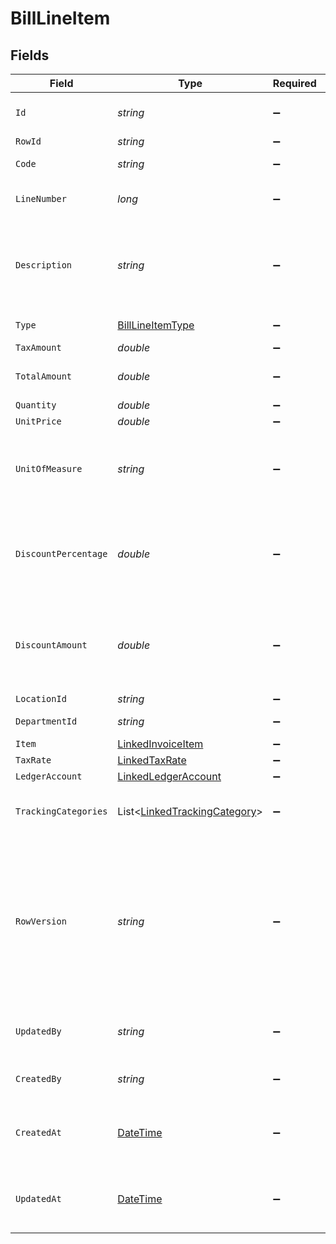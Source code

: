# BillLineItem


## Fields

| Field                                                                                                                                      | Type                                                                                                                                       | Required                                                                                                                                   | Description                                                                                                                                | Example                                                                                                                                    |
| ------------------------------------------------------------------------------------------------------------------------------------------ | ------------------------------------------------------------------------------------------------------------------------------------------ | ------------------------------------------------------------------------------------------------------------------------------------------ | ------------------------------------------------------------------------------------------------------------------------------------------ | ------------------------------------------------------------------------------------------------------------------------------------------ |
| `Id`                                                                                                                                       | *string*                                                                                                                                   | :heavy_minus_sign:                                                                                                                         | A unique identifier for an object.                                                                                                         | 12345                                                                                                                                      |
| `RowId`                                                                                                                                    | *string*                                                                                                                                   | :heavy_minus_sign:                                                                                                                         | Row ID                                                                                                                                     | 12345                                                                                                                                      |
| `Code`                                                                                                                                     | *string*                                                                                                                                   | :heavy_minus_sign:                                                                                                                         | User defined item code                                                                                                                     | 120-C                                                                                                                                      |
| `LineNumber`                                                                                                                               | *long*                                                                                                                                     | :heavy_minus_sign:                                                                                                                         | Line number in the invoice                                                                                                                 | 1                                                                                                                                          |
| `Description`                                                                                                                              | *string*                                                                                                                                   | :heavy_minus_sign:                                                                                                                         | User defined description                                                                                                                   | Model Y is a fully electric, mid-size SUV, with seating for up to seven, dual motor AWD and unparalleled protection.                       |
| `Type`                                                                                                                                     | [BillLineItemType](../../Models/Components/BillLineItemType.md)                                                                            | :heavy_minus_sign:                                                                                                                         | Bill Line Item type                                                                                                                        | expense_account                                                                                                                            |
| `TaxAmount`                                                                                                                                | *double*                                                                                                                                   | :heavy_minus_sign:                                                                                                                         | Tax amount                                                                                                                                 | 27500                                                                                                                                      |
| `TotalAmount`                                                                                                                              | *double*                                                                                                                                   | :heavy_minus_sign:                                                                                                                         | Total amount of the line item                                                                                                              | 27500                                                                                                                                      |
| `Quantity`                                                                                                                                 | *double*                                                                                                                                   | :heavy_minus_sign:                                                                                                                         | N/A                                                                                                                                        | 1                                                                                                                                          |
| `UnitPrice`                                                                                                                                | *double*                                                                                                                                   | :heavy_minus_sign:                                                                                                                         | N/A                                                                                                                                        | 27500.5                                                                                                                                    |
| `UnitOfMeasure`                                                                                                                            | *string*                                                                                                                                   | :heavy_minus_sign:                                                                                                                         | Description of the unit type the item is sold as, ie: kg, hour.                                                                            | pc.                                                                                                                                        |
| `DiscountPercentage`                                                                                                                       | *double*                                                                                                                                   | :heavy_minus_sign:                                                                                                                         | Discount percentage applied to the line item when supported downstream.                                                                    | 0.01                                                                                                                                       |
| `DiscountAmount`                                                                                                                           | *double*                                                                                                                                   | :heavy_minus_sign:                                                                                                                         | Discount amount applied to the line item when supported downstream.                                                                        | 19.99                                                                                                                                      |
| `LocationId`                                                                                                                               | *string*                                                                                                                                   | :heavy_minus_sign:                                                                                                                         | Location id                                                                                                                                | 1234                                                                                                                                       |
| `DepartmentId`                                                                                                                             | *string*                                                                                                                                   | :heavy_minus_sign:                                                                                                                         | Department id                                                                                                                              | 1234                                                                                                                                       |
| `Item`                                                                                                                                     | [LinkedInvoiceItem](../../Models/Components/LinkedInvoiceItem.md)                                                                          | :heavy_minus_sign:                                                                                                                         | N/A                                                                                                                                        |                                                                                                                                            |
| `TaxRate`                                                                                                                                  | [LinkedTaxRate](../../Models/Components/LinkedTaxRate.md)                                                                                  | :heavy_minus_sign:                                                                                                                         | N/A                                                                                                                                        |                                                                                                                                            |
| `LedgerAccount`                                                                                                                            | [LinkedLedgerAccount](../../Models/Components/LinkedLedgerAccount.md)                                                                      | :heavy_minus_sign:                                                                                                                         | N/A                                                                                                                                        |                                                                                                                                            |
| `TrackingCategories`                                                                                                                       | List<[LinkedTrackingCategory](../../Models/Components/LinkedTrackingCategory.md)>                                                          | :heavy_minus_sign:                                                                                                                         | A list of linked tracking categories.                                                                                                      |                                                                                                                                            |
| `RowVersion`                                                                                                                               | *string*                                                                                                                                   | :heavy_minus_sign:                                                                                                                         | A binary value used to detect updates to a object and prevent data conflicts. It is incremented each time an update is made to the object. | 1-12345                                                                                                                                    |
| `UpdatedBy`                                                                                                                                | *string*                                                                                                                                   | :heavy_minus_sign:                                                                                                                         | The user who last updated the object.                                                                                                      | 12345                                                                                                                                      |
| `CreatedBy`                                                                                                                                | *string*                                                                                                                                   | :heavy_minus_sign:                                                                                                                         | The user who created the object.                                                                                                           | 12345                                                                                                                                      |
| `CreatedAt`                                                                                                                                | [DateTime](https://learn.microsoft.com/en-us/dotnet/api/system.datetime?view=net-5.0)                                                      | :heavy_minus_sign:                                                                                                                         | The date and time when the object was created.                                                                                             | 2020-09-30T07:43:32.000Z                                                                                                                   |
| `UpdatedAt`                                                                                                                                | [DateTime](https://learn.microsoft.com/en-us/dotnet/api/system.datetime?view=net-5.0)                                                      | :heavy_minus_sign:                                                                                                                         | The date and time when the object was last updated.                                                                                        | 2020-09-30T07:43:32.000Z                                                                                                                   |